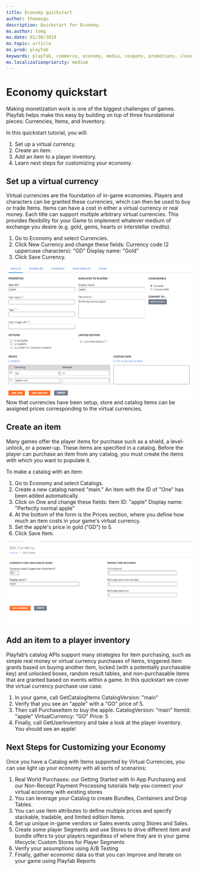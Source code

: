 ```yaml
---
title: Economy quickstart
author: thomasgu
description: Quickstart for Economy.
ms.author: tomg
ms.date: 01/30/2019
ms.topic: article
ms.prod: playfab
keywords: playfab, commerce, economy, media, coupons, promotions, cloudscript
ms.localizationpriority: medium
---
```


# Economy quickstart

Making monetization work is one of the biggest challenges of games. Playfab helps make this easy by building on top of three foundational pieces: Currencies, Items, and Inventory.

In this quickstart tutorial, you will:

1. Set up a virtual currency.
2. Create an item.
3. Add an item to a player inventory.
4. Learn next steps for customizing your economy.

## Set up a virtual currency

Virtual currencies are the foundation of in-game economies. Players and characters can be granted these currencies, which can then be used to buy or trade Items. Items can have a cost in either a virtual currency or real money. Each title can support multiple arbitrary virtual currencies. This provides flexibility for your Game to implement whatever medium of exchange you desire (e.g. gold, gems, hearts or interstellar credits).
 
1. Go to Economy and select Currencies.
2. Click New Currency and change these fields:
    Currency code (2 uppercase characters): "GD"
    Display name: "Gold"
3. Click Save Currency.

![Create Item](media/tutorials/create-item.png)
Now that currencies have been setup, store and catalog items can be assigned prices corresponding to the virtual currencies.

## Create an item

Many games offer the player items for purchase such as a shield, a level-unlock, or a power-up. These items are specified in a catalog. Before the player can purchase an item from any catalog, you must create the items with which you want to populate it.

To make a catalog with an item:

1. Go to Economy and select Catalogs.
2. Create a new catalog named "main." An item with the ID of "One" has been added automatically.
3. Click on One and change these fields:
    Item ID: "apple"
    Display name: "Perfectly normal apple"
4. At the bottom of the form is the Prices section, where you define how much an item costs in your           game's virtual currency.
5. Set the apple's price in gold ("GD") to 5.
6. Click Save Item.

![Edit or Save Currency](Media/tutorials/edit-save-currency.png)

## Add an item to a player inventory

Playfab’s catalog APIs support many strategies for item purchasing, such as simple real money or virtual currency purchases of items, triggered item grants based on buying another item, locked (with a potentially purchasable key) and unlocked boxes, random result tables, and non-purchasable items that are granted based on events within a game. In this quickstart we cover the virtual currency purchase use case.

1. In your game, call GetCatalogItems
    CatalogVersion: "main"
2. Verify that you see an "apple" with a "GO" price of 5.
3. Then call PurchaseItem to buy the apple.
    CatalogVersion: "main"
    ItemId: "apple"
    VirtualCurrency: "GO"
    Price: 5
4. Finally, call GetUserInventory and take a look at the player inventory. You should see an apple!

## Next Steps for Customizing your Economy

Once you have a Catalog with Items supported by Virtual Currencies, you can use light up your economy with all sorts of scenarios:

1. Real World Purchases: our Getting Started with In App Purchasing and our Non-Receipt Payment Processing    tutorials help you connect your virtual economy with existing stores
2. You can leverage your Catalog to create Bundles, Containers and Drop Tables. 
3. You can use Item attributes to define multiple prices and specify stackable, tradable, and limited         edition Items. 
4. Set up unique in-game vendors or Sales events using Stores and Sales.
5. Create some player Segments and use Stores to drive different item and bundle offers to your players       regardless of where they are in your game lifecycle:  Custom Stores for Player Segments
6. Verify your assumptions using A/B Testing 
7. Finally, gather economic data so that you can improve and iterate on your game using Playfab Reports
